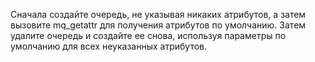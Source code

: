 Сначала создайте очередь, не указывая никаких атрибутов, а затем вызовите mq\_getattr для получения атрибутов по умолчанию. Затем удалите очередь и создайте ее снова, используя параметры по умолчанию для всех неуказанных атрибутов.
